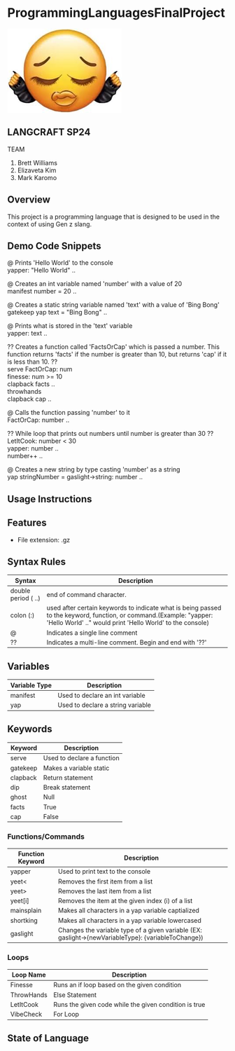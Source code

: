# ProgrammingLanguagesFinalProject

![Its giving placeholder](itsgiving.jpg)

## LANGCRAFT SP24
TEAM
1. Brett Williams
2. Elizaveta Kim
3. Mark Karomo

## Overview
This project is a programming language that is designed to be used in the context of using Gen z slang.

## Demo Code Snippets
@ Prints 'Hello World' to the console\
yapper: "Hello World" ..

@ Creates an int variable named 'number' with a value of 20\
manifest number = 20 ..

@ Creates a static string variable named 'text' with a value of 'Bing Bong'\
gatekeep yap text = "Bing Bong" ..

@ Prints what is stored in the 'text' variable\
yapper: text ..

?? Creates a function called 'FactsOrCap' which is passed a number.
This function returns 'facts' if the number is greater than 10, 
but returns 'cap' if it is less than 10. ?? \
serve FactOrCap: num\
    finesse: num >= 10\
        clapback facts ..\
    throwhands\
        clapback cap ..

@ Calls the function passing 'number' to it\
FactOrCap: number ..

?? While loop that prints out numbers until number is greater than
30 ?? \
LetItCook: number < 30\
    yapper: number ..\
    number++ ..

@ Creates a new string by type casting 'number' as a string\
yap stringNumber = gaslight->string: number ..

## Usage Instructions

## Features
- File extension: .gz

## Syntax Rules
|Syntax|Description|
|------|-----------|
|double period ( ..)|end of command character.|
|colon (:)| used after certain keywords to indicate what is being passed to the keyword, function, or command.(Example: "yapper: 'Hello World' .." would print 'Hello World' to the console)|
|@| Indicates a single line comment|
|??| Indicates a multi-line comment. Begin and end with '??'|

## Variables
|Variable Type|Description|
|-------------|-----------|
|manifest| Used to declare an int variable|
|yap| Used to declare a string variable|

## Keywords
|Keyword|Description|
|-------|-----------|
|serve| Used to declare a function|
|gatekeep| Makes a variable static|
|clapback| Return statement|
|dip| Break statement|
|ghost| Null|
|facts| True|
|cap| False|

### Functions/Commands
|Function Keyword|Description|
|----------------|-----------|
|yapper| Used to print text to the console|
|yeet<| Removes the first item from a list|
|yeet>| Removes the last item from a list|
|yeet[i]| Removes the item at the given index (i) of a list|
|mainsplain| Makes all characters in a yap variable captialized|
|shortking| Makes all characters in a yap variable lowercased|
|gaslight| Changes the variable type of a given variable (EX: gaslight->{newVariableType}: {variableToChange})

### Loops
|Loop Name|Description|
|---------|-----------|
|Finesse| Runs an if loop based on the given condition|
|ThrowHands| Else Statement|
|LetItCook| Runs the given code while the given condition is true|
|VibeCheck| For Loop|

## State of Language